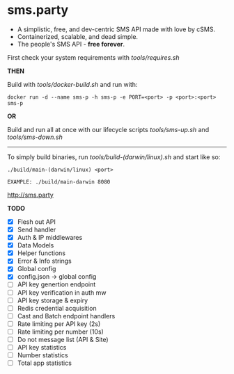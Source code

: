 # sms.party

- A simplistic, free, and dev-centric SMS API made with love by cSMS.
- Containerized, scalable, and dead simple.
- The people's SMS API - **free forever**.

First check your system requirements with *tools/requires.sh*

**THEN**

Build with *tools/docker-build.sh* and run with:
```
docker run -d --name sms-p -h sms-p -e PORT=<port> -p <port>:<port> sms-p
```

**OR**

Build and run all at once with our lifecycle scripts *tools/sms-up.sh* and *tools/sms-down.sh*

***

To simply build binaries, run *tools/build-(darwin/linux).sh* and start like so:

```
./build/main-(darwin/linux) <port>

EXAMPLE: ./build/main-darwin 8080
```

http://sms.party

**TODO**

- [X] Flesh out API
- [X] Send handler
- [X] Auth & IP middlewares
- [X] Data Models
- [X] Helper functions
- [X] Error & Info strings
- [X] Global config
- [X] config.json -> global config
- [ ] API key genertion endpoint
- [ ] API key verification in auth mw
- [ ] API key storage & expiry
- [ ] Redis credential acquisition
- [ ] Cast and Batch endpoint handlers
- [ ] Rate limiting per API key (2s)
- [ ] Rate limiting per number (10s)
- [ ] Do not message list (API & Site)
- [ ] API key statistics
- [ ] Number statistics
- [ ] Total app statistics
